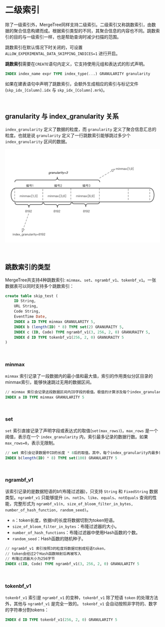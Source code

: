 # 二级索引

除了一级索引外，MergeTree同样支持二级索引。二级索引又称跳数索引，由数据的聚合信息构建而成。根据索引类型的不同，其聚合信息的内容也不同。跳数索引的目的与一级索引一样，也是帮助查询时减少扫描的范围。

跳数索引在默认情况下时关闭的，可设置 `ALLOW_EXPERIMENTAL_DATA_SKIPPING_INDICES=1` 进行开启。

**跳数索引**需要在`CREATE`语句内定义，它支持使用元组和表达式的形式声明。

```SQL
INDEX index_name expr TYPE index_type(...) GRANULARITY granularity
```

如果在建表语句中声明了跳数索引，会额外生成相应的索引与标记文件(`skp_idx_[Column].idx` 与 `skp_idx_[Column].mrk`)。

&nbsp;

## granularity 与 index_granularity 关系

`index_granularity` 定义了数据的粒度，而 `granularity` 定义了聚合信息汇总的粒度。也就是说 `granularity` 定义了一行跳数索引能够跳过多少个 `index_granularity` 区间的数据。

![granuraity](./granularity.png)

&nbsp;

## 跳数索引的类型

MergeTree共支持4种跳数索引: `minmax`、`set`、`ngrambf_v1`、`tokenbf_v1`。一张数据表可以同时支持多个跳数索引：

```SQL
create table skip_test (
    ID String,
    URL String,
    Code String,
    EventTime Date,
    INDEX a ID TYPE minmax GRANULARITY 5,
    INDEX b (length(ID) * 8) TYPE set(2) GRANURAITY 5,
    INDEX c (ID, Code) TYPE ngrambf_v1(3, 256, 2, 0) GRANURAITY 5,
    INDEX d ID TYPE tokenbf_v1(256, 2, 0) GRANURAITY 5
)
```

&nbsp;

### minmax

`minmax` 索引记录了一段数据内的最小值和最大值，索引的作用类似分区目录的minmax索引，能够快速跳过无用的数据区间。

```SQL
// minmax 索引会记录这段数据区间内ID字段的极值。极值的计算涉及每个index_granularity区间中的数据。
INDEX a ID TYPE minmax GRANULARITY 5
```

&nbsp;

### set

`set` 索引直接记录了声明字段或表达式的取值(`set(max_rows)`)，`max_rows` 是一个阈值，表示在一个 `index_granularity` 内，索引最多记录的数据行数。如果 `max_rows=0`，表示无限制。

```SQL
// set 索引会记录数据中ID的长度 * 8后的取值。其中，每个index_granularity内最多记录100条
INDEX b(length(ID) * 8) TYPE set(100) GRANULARITY 5
```

&nbsp;

### ngrambf_v1

该索引记录的是数据短语的bf(布隆过滤器)，只支持 `String` 和 `FixedString` 数据类型。`ngrambf_v1` 只能够提升 `in`、`notIn`、`like`、`equals`、`notEquals` 查询的性能，完整形式为 `ngrambf_v1(n, size_of_bloom_filter_in_bytes, number_of_hash_function, random_seed)`。

* `n`：token长度，依据n的长度将数据切割为token短语。
* `size_of_bloom_filter_in_bytes`：布隆过滤器的大小。
* `number_of_hash_functions`：布隆过滤器中使用Hash函数的个数。
* `random_seed`：Hash函数的随机种子。

```SQL
// ngrambf_v1 索引按照3的粒度将数据切割成短语token，
// token会经过2个Hash函数映射后再被写入
// 布隆过滤器大小为256字节
INDEX c(ID, Code) TYPE ngrambf_v1(3, 256, 2, 0) GRANULARITY 5
```

&nbsp;

### tokenbf_v1

`tokenbf_v1` 索引是 `ngrambf_v1` 的变种，`tokenbf_v1` 除了短语 `token` 的处理方法外，其他与 `ngrambf_v1` 是完全一致的。 `tokenbf_v1` 会自动按照非字符的、数字的字符串分割tokens：

```SQL
INDEX d ID TYPE tokenbf_v1(256, 2, 0) GRANULARITY 5
```